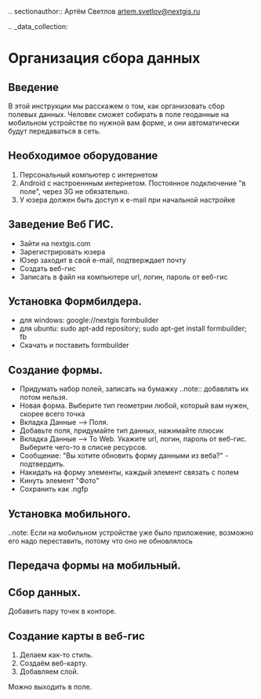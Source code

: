 .. sectionauthor:: Артём Светлов <artem.svetlov@nextgis.ru>

.. _data_collection:

Организация сбора данных
=========================

Введение
----------------------------

В этой инструкции мы расскажем о том, как организовать сбор полевых данных. 
Человек сможет собирать в поле геоданные на мобильном устройстве по нужной вам форме, и они автоматически будут передаваться в сеть.

Необходимое оборудование
----------------------------

1. Персональный компьютер с интернетом
2. Android c настроеннным интернетом. Постоянное подключение "в поле", через 3G не обязательно.
3. У юзера должен быть доступ к e-mail при начальной настройке

Заведение Веб ГИС.
---------------------------

* Зайти на nextgis.com
* Зарегистрировать юзера
* Юзер заходит в свой e-mail, подтверждает почту
* Создать веб-гис
* Записать в файл на компьютере url, логин, пароль от веб-гис

Установка Формбилдера.
---------------------------

* для windows: google://nextgis formbuilder
* для ubuntu: sudo apt-add repository; sudo apt-get install formbuilder; fb
* Скачать и поставить formbuilder

Создание формы.
---------------------------
* Придумать набор полей, записать на бумажку ..note:: добавлять их потом нельзя.
* Новая форма. Выберите тип геометрии любой, который вам нужен, скорее всего точка
* Вкладка Данные --> Поля. 
* Добавьте поля, придумайте тип данных, нажимайте плюсик
* Вкладка Данные --> To Web. Укажите url, логин, пароль от веб-гис. Выберите чего-то в списке ресурсов. 
* Сообщение: "Вы хотите обновить форму данными из веба?" - подтвердить.
* Накидать на форму элементы, каждый элемент связать с полем
* Кинуть элемент "Фото"
* Сохранить как .ngfp



Установка мобильного.
----------------------------

..note: Если на мобильном устройстве уже было приложение, возможно его надо переставить, потому что оно не обновлялось 

Передача формы на мобильный.
-----------------------------

Сбор данных.
-----------------------------

Добавить пару точек в конторе.

Создание карты в веб-гис
------------------------------

1. Делаем как-то стиль.
2. Создаём веб-карту.
3. Добавляем слой.

Можно выходить в поле.

